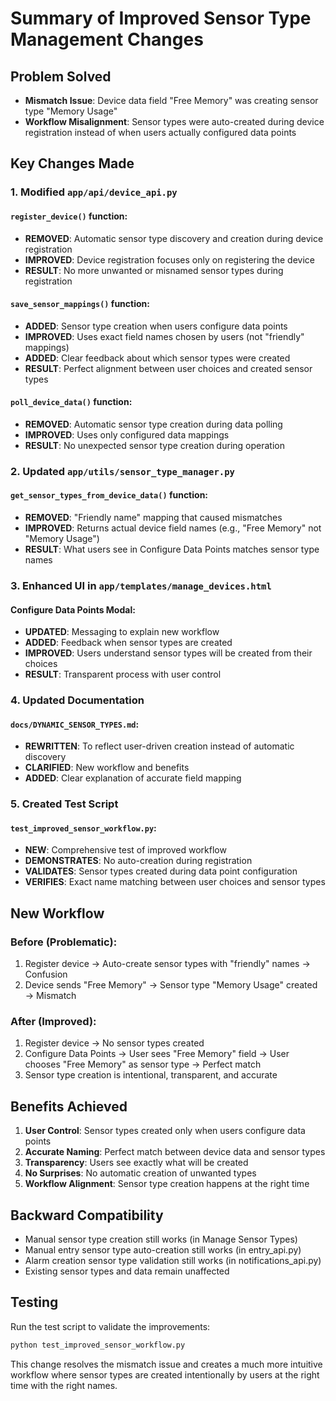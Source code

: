 # Summary of Improved Sensor Type Management Changes

## Problem Solved
- **Mismatch Issue**: Device data field "Free Memory" was creating sensor type "Memory Usage"
- **Workflow Misalignment**: Sensor types were auto-created during device registration instead of when users actually configured data points

## Key Changes Made

### 1. Modified `app/api/device_api.py`

#### `register_device()` function:
- **REMOVED**: Automatic sensor type discovery and creation during device registration
- **IMPROVED**: Device registration focuses only on registering the device
- **RESULT**: No more unwanted or misnamed sensor types during registration

#### `save_sensor_mappings()` function:
- **ADDED**: Sensor type creation when users configure data points
- **IMPROVED**: Uses exact field names chosen by users (not "friendly" mappings)
- **ADDED**: Clear feedback about which sensor types were created
- **RESULT**: Perfect alignment between user choices and created sensor types

#### `poll_device_data()` function:
- **REMOVED**: Automatic sensor type creation during data polling
- **IMPROVED**: Uses only configured data mappings
- **RESULT**: No unexpected sensor type creation during operation

### 2. Updated `app/utils/sensor_type_manager.py`

#### `get_sensor_types_from_device_data()` function:
- **REMOVED**: "Friendly name" mapping that caused mismatches
- **IMPROVED**: Returns actual device field names (e.g., "Free Memory" not "Memory Usage")
- **RESULT**: What users see in Configure Data Points matches sensor type names

### 3. Enhanced UI in `app/templates/manage_devices.html`

#### Configure Data Points Modal:
- **UPDATED**: Messaging to explain new workflow
- **ADDED**: Feedback when sensor types are created
- **IMPROVED**: Users understand sensor types will be created from their choices
- **RESULT**: Transparent process with user control

### 4. Updated Documentation

#### `docs/DYNAMIC_SENSOR_TYPES.md`:
- **REWRITTEN**: To reflect user-driven creation instead of automatic discovery
- **CLARIFIED**: New workflow and benefits
- **ADDED**: Clear explanation of accurate field mapping

### 5. Created Test Script

#### `test_improved_sensor_workflow.py`:
- **NEW**: Comprehensive test of improved workflow
- **DEMONSTRATES**: No auto-creation during registration
- **VALIDATES**: Sensor types created during data point configuration
- **VERIFIES**: Exact name matching between user choices and sensor types

## New Workflow

### Before (Problematic):
1. Register device → Auto-create sensor types with "friendly" names → Confusion
2. Device sends "Free Memory" → Sensor type "Memory Usage" created → Mismatch

### After (Improved):
1. Register device → No sensor types created
2. Configure Data Points → User sees "Free Memory" field → User chooses "Free Memory" as sensor type → Perfect match
3. Sensor type creation is intentional, transparent, and accurate

## Benefits Achieved

1. **User Control**: Sensor types created only when users configure data points
2. **Accurate Naming**: Perfect match between device data and sensor types  
3. **Transparency**: Users see exactly what will be created
4. **No Surprises**: No automatic creation of unwanted types
5. **Workflow Alignment**: Sensor type creation happens at the right time

## Backward Compatibility

- Manual sensor type creation still works (in Manage Sensor Types)
- Manual entry sensor type auto-creation still works (in entry_api.py)
- Alarm creation sensor type validation still works (in notifications_api.py)
- Existing sensor types and data remain unaffected

## Testing

Run the test script to validate the improvements:
```bash
python test_improved_sensor_workflow.py
```

This change resolves the mismatch issue and creates a much more intuitive workflow where sensor types are created intentionally by users at the right time with the right names.
